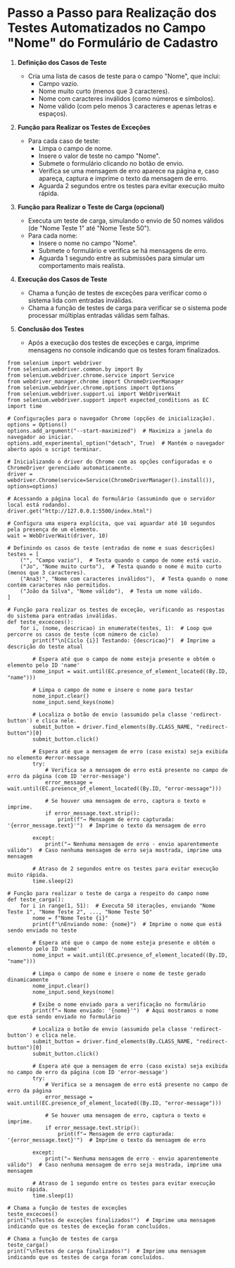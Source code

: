 # Passo a Passo para Realização dos Testes Automatizados no Campo "Nome" do Formulário de Cadastro

1. **Definição dos Casos de Teste**
   - Cria uma lista de casos de teste para o campo "Nome", que inclui:
     - Campo vazio.
     - Nome muito curto (menos que 3 caracteres).
     - Nome com caracteres inválidos (como números e símbolos).
     - Nome válido (com pelo menos 3 caracteres e apenas letras e espaços).

2. **Função para Realizar os Testes de Exceções**
   - Para cada caso de teste:
     - Limpa o campo de nome.
     - Insere o valor de teste no campo "Nome".
     - Submete o formulário clicando no botão de envio.
     - Verifica se uma mensagem de erro aparece na página e, caso apareça, captura e imprime o texto da mensagem de erro.
     - Aguarda 2 segundos entre os testes para evitar execução muito rápida.

3. **Função para Realizar o Teste de Carga (opcional)**
   - Executa um teste de carga, simulando o envio de 50 nomes válidos (de "Nome Teste 1" até "Nome Teste 50").
   - Para cada nome:
     - Insere o nome no campo "Nome".
     - Submete o formulário e verifica se há mensagens de erro.
     - Aguarda 1 segundo entre as submissões para simular um comportamento mais realista.

4. **Execução dos Casos de Teste**
   - Chama a função de testes de exceções para verificar como o sistema lida com entradas inválidas.
   - Chama a função de testes de carga para verificar se o sistema pode processar múltiplas entradas válidas sem falhas.

5. **Conclusão dos Testes**
   - Após a execução dos testes de exceções e carga, imprime mensagens no console indicando que os testes foram finalizados.


```
from selenium import webdriver
from selenium.webdriver.common.by import By
from selenium.webdriver.chrome.service import Service
from webdriver_manager.chrome import ChromeDriverManager
from selenium.webdriver.chrome.options import Options
from selenium.webdriver.support.ui import WebDriverWait
from selenium.webdriver.support import expected_conditions as EC
import time

# Configurações para o navegador Chrome (opções de inicialização).
options = Options()
options.add_argument("--start-maximized")  # Maximiza a janela do navegador ao iniciar.
options.add_experimental_option("detach", True)  # Mantém o navegador aberto após o script terminar.

# Inicializando o driver do Chrome com as opções configuradas e o ChromeDriver gerenciado automaticamente.
driver = webdriver.Chrome(service=Service(ChromeDriverManager().install()), options=options)

# Acessando a página local do formulário (assumindo que o servidor local está rodando).
driver.get("http://127.0.0.1:5500/index.html")

# Configura uma espera explícita, que vai aguardar até 10 segundos pela presença de um elemento.
wait = WebDriverWait(driver, 10)

# Definindo os casos de teste (entradas de nome e suas descrições)
testes = [
    ("", "Campo vazio"),  # Testa quando o campo de nome está vazio.
    ("Jo", "Nome muito curto"),  # Testa quando o nome é muito curto (menos que 3 caracteres).
    ("Ana3!", "Nome com caracteres inválidos"),  # Testa quando o nome contém caracteres não permitidos.
    ("João da Silva", "Nome válido"),  # Testa um nome válido.
]

# Função para realizar os testes de exceção, verificando as respostas do sistema para entradas inválidas.
def teste_excecoes():
    for i, (nome, descricao) in enumerate(testes, 1):  # Loop que percorre os casos de teste (com número de ciclo)
        print(f"\n[Ciclo {i}] Testando: {descricao}")  # Imprime a descrição do teste atual

        # Espera até que o campo de nome esteja presente e obtém o elemento pelo ID 'name'
        nome_input = wait.until(EC.presence_of_element_located((By.ID, "name")))

        # Limpa o campo de nome e insere o nome para testar
        nome_input.clear()
        nome_input.send_keys(nome)

        # Localiza o botão de envio (assumido pela classe 'redirect-button') e clica nele.
        submit_button = driver.find_elements(By.CLASS_NAME, "redirect-button")[0]
        submit_button.click()

        # Espera até que a mensagem de erro (caso exista) seja exibida no elemento #error-message
        try:
            # Verifica se a mensagem de erro está presente no campo de erro da página (com ID 'error-message')
            error_message = wait.until(EC.presence_of_element_located((By.ID, "error-message")))
            
            # Se houver uma mensagem de erro, captura o texto e imprime.
            if error_message.text.strip():
                print(f"→ Mensagem de erro capturada: '{error_message.text}'")  # Imprime o texto da mensagem de erro

        except:
            print("→ Nenhuma mensagem de erro - envio aparentemente válido")  # Caso nenhuma mensagem de erro seja mostrada, imprime uma mensagem

        # Atraso de 2 segundos entre os testes para evitar execução muito rápida.
        time.sleep(2)
        
# Função para realizar o teste de carga a respeito do campo nome
def teste_carga():
    for i in range(1, 51):  # Executa 50 iterações, enviando "Nome Teste 1", "Nome Teste 2", ..., "Nome Teste 50"
        nome = f"Nome Teste {i}"
        print(f"\nEnviando nome: {nome}")  # Imprime o nome que está sendo enviado no teste

        # Espera até que o campo de nome esteja presente e obtém o elemento pelo ID 'name'
        nome_input = wait.until(EC.presence_of_element_located((By.ID, "name")))

        # Limpa o campo de nome e insere o nome de teste gerado dinamicamente
        nome_input.clear()
        nome_input.send_keys(nome)

        # Exibe o nome enviado para a verificação no formulário
        print(f"→ Nome enviado: '{nome}'")  # Aqui mostramos o nome que está sendo enviado no formulário

        # Localiza o botão de envio (assumido pela classe 'redirect-button') e clica nele.
        submit_button = driver.find_elements(By.CLASS_NAME, "redirect-button")[0]
        submit_button.click()

        # Espera até que a mensagem de erro (caso exista) seja exibida no campo de erro da página (com ID 'error-message')
        try:
            # Verifica se a mensagem de erro está presente no campo de erro da página
            error_message = wait.until(EC.presence_of_element_located((By.ID, "error-message")))
            
            # Se houver uma mensagem de erro, captura o texto e imprime.
            if error_message.text.strip():
                print(f"→ Mensagem de erro capturada: '{error_message.text}'")  # Imprime o texto da mensagem de erro

        except:
            print("→ Nenhuma mensagem de erro - envio aparentemente válido")  # Caso nenhuma mensagem de erro seja mostrada, imprime uma mensagem

        # Atraso de 1 segundo entre os testes para evitar execução muito rápida.
        time.sleep(1)

# Chama a função de testes de exceções
teste_excecoes()
print("\nTestes de exceções finalizados!")  # Imprime uma mensagem indicando que os testes de exceção foram concluídos.

# Chama a função de testes de carga
teste_carga()
print("\nTestes de carga finalizados!")  # Imprime uma mensagem indicando que os testes de carga foram concluídos.
```
